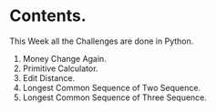 # Contents.

This Week all the Challenges are done in Python.

1. Money Change Again.
2. Primitive Calculator.
3. Edit Distance.
4. Longest Common Sequence of Two Sequence.
5. Longest Common Sequence of Three Sequence.
